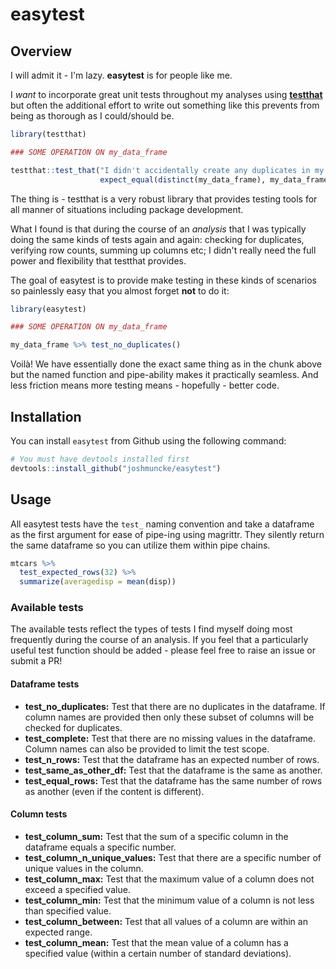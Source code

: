 
<!-- README.md is generated from README.Rmd. Please edit that file -->
easytest
========

<!-- <img src="man/figures/logo.png" align="right" /> -->
<!-- badges: start -->
<!-- badges: end -->
Overview
--------

I will admit it - I'm lazy. **easytest** is for people like me.

I *want* to incorporate great unit tests throughout my analyses using [**testthat**](https://github.com/r-lib/testthat) but often the additional effort to write out something like this prevents from being as thorough as I could/should be.

``` r
library(testthat)

### SOME OPERATION ON my_data_frame

testthat::test_that("I didn't accidentally create any duplicates in my dataframe",
                    expect_equal(distinct(my_data_frame), my_data_frame))
```

The thing is - testthat is a very robust library that provides testing tools for all manner of situations including package development.

What I found is that during the course of an *analysis* that I was typically doing the same kinds of tests again and again: checking for duplicates, verifying row counts, summing up columns etc; I didn't really need the full power and flexibility that testthat provides.

The goal of easytest is to provide make testing in these kinds of scenarios so painlessly easy that you almost forget **not** to do it:

``` r
library(easytest)

### SOME OPERATION ON my_data_frame

my_data_frame %>% test_no_duplicates()
```

Voilà! We have essentially done the exact same thing as in the chunk above but the named function and pipe-ability makes it practically seamless. And less friction means more testing means - hopefully - better code.

Installation
------------

You can install `easytest` from Github using the following command:

``` r
# You must have devtools installed first
devtools::install_github("joshmuncke/easytest")
```

Usage
-----

All easytest tests have the `test_` naming convention and take a dataframe as the first argument for ease of pipe-ing using magrittr. They silently return the same dataframe so you can utilize them within pipe chains.

``` r
mtcars %>%
  test_expected_rows(32) %>%
  summarize(averagedisp = mean(disp))
```

### Available tests

The available tests reflect the types of tests I find myself doing most frequently during the course of an analysis. If you feel that a particularly useful test function should be added - please feel free to raise an issue or submit a PR!

#### Dataframe tests

-   **test\_no\_duplicates:** Test that there are no duplicates in the dataframe. If column names are provided then only these subset of columns will be checked for duplicates.
-   **test\_complete:** Test that there are no missing values in the dataframe. Column names can also be provided to limit the test scope.
-   **test\_n\_rows:** Test that the dataframe has an expected number of rows.
-   **test\_same\_as\_other\_df:** Test that the dataframe is the same as another.
-   **test\_equal\_rows:** Test that the dataframe has the same number of rows as another (even if the content is different).

#### Column tests

-   **test\_column\_sum:** Test that the sum of a specific column in the dataframe equals a specific number.
-   **test\_column\_n\_unique\_values:** Test that there are a specific number of unique values in the column.
-   **test\_column\_max:** Test that the maximum value of a column does not exceed a specified value.
-   **test\_column\_min:** Test that the minimum value of a column is not less than specified value.
-   **test\_column\_between:** Test that all values of a column are within an expected range.
-   **test\_column\_mean:** Test that the mean value of a column has a specified value (within a certain number of standard deviations).
